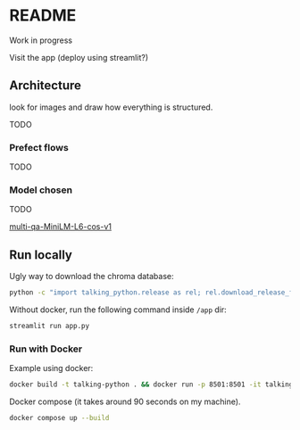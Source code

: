 # README

Work in progress

Visit the app (deploy using streamlit?)

## Architecture

look for images and draw how everything is structured.

TODO

### Prefect flows

TODO

### Model chosen

TODO

[multi-qa-MiniLM-L6-cos-v1](https://huggingface.co/sentence-transformers/multi-qa-MiniLM-L6-cos-v1)

## Run locally

Ugly way to download the chroma database:

```bash
python -c "import talking_python.release as rel; rel.download_release_file(rel.get_release_url(), rel.get_chroma_dir().parent); rel.untar_file(rel.get_chroma_dir().parent / 'chroma.tar.gz')"
```

Without docker, run the following command inside `/app` dir:

```bash
streamlit run app.py
```

### Run with Docker

Example using docker:

```bash
docker build -t talking-python . && docker run -p 8501:8501 -it talking-python
```

Docker compose (it takes around 90 seconds on my machine).

```bash
docker compose up --build
```
